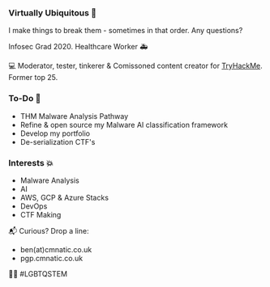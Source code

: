 ### Virtually Ubiquitous 🌱
I make things to break them - sometimes in that order. Any questions?

Infosec Grad 2020. Healthcare Worker :ambulance:

:computer: Moderator, tester, tinkerer & Comissoned content creator for [TryHackMe](https://tryhackme.com/p/cmnatic). Former top 25.

### To-Do :pencil:
- THM Malware Analysis Pathway
- Refine & open source my Malware AI classification framework
- Develop my portfolio
- De-serialization CTF's

### Interests :boom:
- Malware Analysis
- AI
- AWS, GCP & Azure Stacks
- DevOps
- CTF Making

:mailbox_with_mail: Curious? Drop a line:
- ben(at)cmnatic.co.uk
- pgp.cmnatic.co.uk

:rainbow_flag: #LGBTQSTEM



<!--
**CMNatic/CMNatic** is a ✨ _special_ ✨ repository because its `README.md` (this file) appears on your GitHub profile.

Here are some ideas to get you started:

- 🔭 I’m currently working on ...
- 🌱 I’m currently learning ...
- 👯 I’m looking to collaborate on ...
- 🤔 I’m looking for help with ...
- 💬 Ask me about ...
- 📫 How to reach me: ...
- 😄 Pronouns: ...
- ⚡ Fun fact: ...
-->
